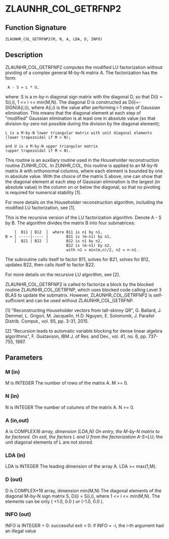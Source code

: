 # ZLAUNHR_COL_GETRFNP2

## Function Signature

```fortran
ZLAUNHR_COL_GETRFNP2(M, N, A, LDA, D, INFO)
```

## Description


 ZLAUNHR_COL_GETRFNP2 computes the modified LU factorization without
 pivoting of a complex general M-by-N matrix A. The factorization has
 the form:

     A - S = L * U,

 where:
    S is a m-by-n diagonal sign matrix with the diagonal D, so that
    D(i) = S(i,i), 1 <= i <= min(M,N). The diagonal D is constructed
    as D(i)=-SIGN(A(i,i)), where A(i,i) is the value after performing
    i-1 steps of Gaussian elimination. This means that the diagonal
    element at each step of "modified" Gaussian elimination is at
    least one in absolute value (so that division-by-zero not
    possible during the division by the diagonal element);

    L is a M-by-N lower triangular matrix with unit diagonal elements
    (lower trapezoidal if M > N);

    and U is a M-by-N upper triangular matrix
    (upper trapezoidal if M < N).

 This routine is an auxiliary routine used in the Householder
 reconstruction routine ZUNHR_COL. In ZUNHR_COL, this routine is
 applied to an M-by-N matrix A with orthonormal columns, where each
 element is bounded by one in absolute value. With the choice of
 the matrix S above, one can show that the diagonal element at each
 step of Gaussian elimination is the largest (in absolute value) in
 the column on or below the diagonal, so that no pivoting is required
 for numerical stability [1].

 For more details on the Householder reconstruction algorithm,
 including the modified LU factorization, see [1].

 This is the recursive version of the LU factorization algorithm.
 Denote A - S by B. The algorithm divides the matrix B into four
 submatrices:

        [  B11 | B12  ]  where B11 is n1 by n1,
    B = [ -----|----- ]        B21 is (m-n1) by n1,
        [  B21 | B22  ]        B12 is n1 by n2,
                               B22 is (m-n1) by n2,
                               with n1 = min(m,n)/2, n2 = n-n1.


 The subroutine calls itself to factor B11, solves for B21,
 solves for B12, updates B22, then calls itself to factor B22.

 For more details on the recursive LU algorithm, see [2].

 ZLAUNHR_COL_GETRFNP2 is called to factorize a block by the blocked
 routine ZLAUNHR_COL_GETRFNP, which uses blocked code calling
 Level 3 BLAS to update the submatrix. However, ZLAUNHR_COL_GETRFNP2
 is self-sufficient and can be used without ZLAUNHR_COL_GETRFNP.

 [1] "Reconstructing Householder vectors from tall-skinny QR",
     G. Ballard, J. Demmel, L. Grigori, M. Jacquelin, H.D. Nguyen,
     E. Solomonik, J. Parallel Distrib. Comput.,
     vol. 85, pp. 3-31, 2015.

 [2] "Recursion leads to automatic variable blocking for dense linear
     algebra algorithms", F. Gustavson, IBM J. of Res. and Dev.,
     vol. 41, no. 6, pp. 737-755, 1997.

## Parameters

### M (in)

M is INTEGER The number of rows of the matrix A. M >= 0.

### N (in)

N is INTEGER The number of columns of the matrix A. N >= 0.

### A (in,out)

A is COMPLEX*16 array, dimension (LDA,N) On entry, the M-by-N matrix to be factored. On exit, the factors L and U from the factorization A-S=L*U; the unit diagonal elements of L are not stored.

### LDA (in)

LDA is INTEGER The leading dimension of the array A. LDA >= max(1,M).

### D (out)

D is COMPLEX*16 array, dimension min(M,N) The diagonal elements of the diagonal M-by-N sign matrix S, D(i) = S(i,i), where 1 <= i <= min(M,N). The elements can be only ( +1.0, 0.0 ) or (-1.0, 0.0 ).

### INFO (out)

INFO is INTEGER = 0: successful exit < 0: if INFO = -i, the i-th argument had an illegal value

